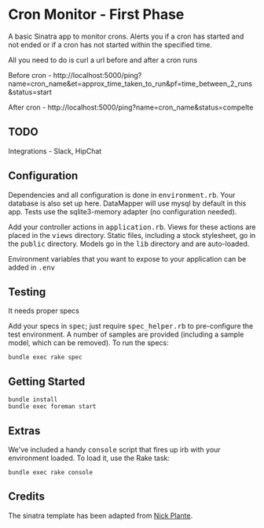 # Cron Monitor - First Phase

A basic Sinatra app to monitor crons. Alerts you if a cron has started and not ended or if a cron has not started within the specified time.

All you need to do is curl a url before and after a cron runs

Before cron - http://localhost:5000/ping?name=cron_name&et=approx_time_taken_to_run&pf=time_between_2_runs&status=start

After cron - http://localhost:5000/ping?name=cron_name&status=compelte

## TODO

Integrations - Slack, HipChat

## Configuration

Dependencies and all configuration is done in <tt>environment.rb</tt>. Your
database is also set up here. DataMapper will use mysql by default in this app. Tests
use the sqlite3-memory adapter (no configuration needed).

Add your controller actions in <tt>application.rb</tt>. Views for these actions
are placed in the <tt>views</tt> directory. Static files, including a stock
stylesheet, go in the <tt>public</tt> directory. Models go in the <tt>lib</tt>
directory and are auto-loaded.

Environment variables that you want to expose to your application can be added
in <tt>.env</tt>

## Testing

It needs proper specs

Add your specs in <tt>spec</tt>; just require <tt>spec_helper.rb</tt> to
pre-configure the test environment. A number of samples are provided (including
a sample model, which can be removed). To run the specs:

    bundle exec rake spec

## Getting Started

    bundle install
    bundle exec foreman start

## Extras

We've included a handy <tt>console</tt> script that fires up irb with your
environment loaded. To load it, use the Rake task:

    bundle exec rake console

## Credits

The sinatra template has been adapted from [Nick Plante](https://github.com/zapnap/sinatra-template).
